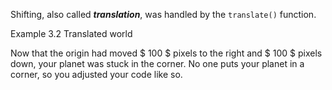 <p class="main-text small-text">
    Shifting, also called <strong><em>translation</em></strong>, was handled by the <code>translate()</code> function.
</p>
<p class="main-text small-text">Example 3.2 Translated world</p>
<script type="text/p5" data-autoplay src="/sketches/chapter-3/translated-world.js"></script>
<p class="main-text small-text">
    Now that the origin had moved $ 100 $ pixels to the right and $ 100 $ pixels down, your planet was stuck in the corner. No one puts your planet in a corner, so you adjusted your code like so.
</p>